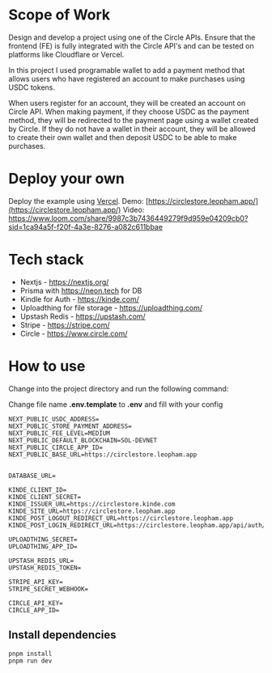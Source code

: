 # Scope of Work

Design and develop a project using one of the Circle APIs. Ensure that the frontend (FE) is fully integrated with the Circle API's and can be tested on platforms like Cloudflare or Vercel.

In this project I used programable wallet to add a payment method that allows users who have registered an account to make purchases using USDC tokens.

When users register for an account, they will be created an account on Circle API. When making payment, if they choose USDC as the payment method, they will be redirected to the payment page using a wallet created by Circle. If they do not have a wallet in their account, they will be allowed to create their own wallet and then deposit USDC to be able to make purchases.

# Deploy your own

Deploy the example using [Vercel](https://vercel.com/).
Demo: [https://circlestore.leopham.app/](https://circlestore.leopham.app/)
Video: https://www.loom.com/share/9987c3b7436449279f9d959e04209cb0?sid=1ca94a5f-f20f-4a3e-8276-a082c611bbae

# Tech stack

- Nextjs - https://nextjs.org/
- Prisma with https://neon.tech for DB
- Kindle for Auth - https://kinde.com/
- Uploadthing for file storage - https://uploadthing.com/
- Upstash Redis - https://upstash.com/
- Stripe - https://stripe.com/
- Circle - https://www.circle.com/

# How to use

Change into the project directory and run the following command:

Change file name **.env.template** to **.env** and fill with your config

```
NEXT_PUBLIC_USDC_ADDRESS=
NEXT_PUBLIC_STORE_PAYMENT_ADDRESS=
NEXT_PUBLIC_FEE_LEVEL=MEDIUM
NEXT_PUBLIC_DEFAULT_BLOCKCHAIN=SOL-DEVNET
NEXT_PUBLIC_CIRCLE_APP_ID=
NEXT_PUBLIC_BASE_URL=https://circlestore.leopham.app


DATABASE_URL=

KINDE_CLIENT_ID=
KINDE_CLIENT_SECRET=
KINDE_ISSUER_URL=https://circlestore.kinde.com
KINDE_SITE_URL=https://circlestore.leopham.app
KINDE_POST_LOGOUT_REDIRECT_URL=https://circlestore.leopham.app
KINDE_POST_LOGIN_REDIRECT_URL=https://circlestore.leopham.app/api/auth/creation

UPLOADTHING_SECRET=
UPLOADTHING_APP_ID=

UPSTASH_REDIS_URL=
UPSTASH_REDIS_TOKEN=

STRIPE_API_KEY=
STRIPE_SECRET_WEBHOOK=

CIRCLE_API_KEY=
CIRCLE_APP_ID=
```

## Install dependencies

```
pnpm install
pnpm run dev
```
